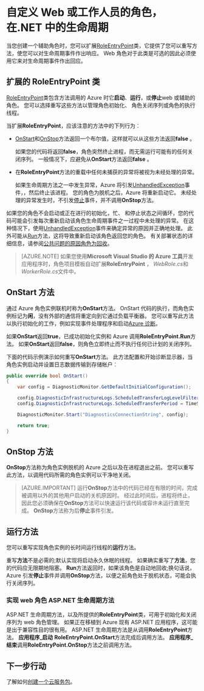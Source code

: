 <properties 
pageTitle="云服务生命周期事件处理 |Microsoft Azure" 
description="了解如何在.NET 中可以使用云服务角色的生命周期方法" 
services="cloud-services" 
documentationCenter=".net" 
authors="Thraka" 
manager="timlt" 
editor=""/>
<tags 
ms.service="cloud-services" 
ms.workload="tbd" 
ms.tgt_pltfrm="na" 
ms.devlang="na" 
ms.topic="article" 
ms.date="09/06/2016" 
ms.author="adegeo"/>

# <a name="customize-the-lifecycle-of-a-web-or-worker-role-in-net"></a>自定义 Web 或工作人员的角色，在.NET 中的生命周期

当您创建一个辅助角色时，您可以扩展[RoleEntryPoint](https://msdn.microsoft.com/library/azure/microsoft.windowsazure.serviceruntime.roleentrypoint.aspx)类，它提供了您可以重写方法，使您可以对生命周期事件作出响应。 Web 角色对于此类是可选的因此必须使用它来对生命周期事件作出回应。

## <a name="extend-the-roleentrypoint-class"></a>扩展的 RoleEntryPoint 类

[RoleEntryPoint](https://msdn.microsoft.com/library/azure/microsoft.windowsazure.serviceruntime.roleentrypoint.aspx)类包含方法调用的 Azure 时它**启动**、**运行**，或**停止**web 或辅助的角色。 您可以选择重写这些方法以管理角色初始化、 角色关闭序列或角色的执行线程。 

当扩展**RoleEntryPoint**，应该注意的方法中的下列行为︰

-   [OnStart](https://msdn.microsoft.com/library/azure/microsoft.windowsazure.serviceruntime.roleentrypoint.onstart.aspx)和[OnStop](https://msdn.microsoft.com/library/azure/microsoft.windowsazure.serviceruntime.roleentrypoint.onstop.aspx)方法返回一个布尔值，这样就可以从这些方法返回**false** 。

     如果您的代码将返回**false**，角色突然终止进程，而无需运行可能有的任何关闭序列。 一般情况下，应避免从**OnStart**方法返回**false** 。
     
-   在**RoleEntryPoint**方法的重载中任何未捕获的异常将被视为未经处理的异常。

     如果生命周期方法之一中发生异常，Azure 将引发[UnhandledException](https://msdn.microsoft.com/library/system.appdomain.unhandledexception.aspx)事件，，然后终止该进程。 您的角色为脱机之后，Azure 将重新启动它。 未经处理的异常发生时，不引发[停止](https://msdn.microsoft.com/library/azure/microsoft.windowsazure.serviceruntime.roleenvironment.stopping.aspx)事件，并不调用**OnStop**方法。

如果您的角色不会启动或正在进行的初始化，忙、 和停止状态之间循环，您的代码可能会引发每次重新启动该角色生命周期事件之一过程中未处理的异常。 在这种情况下，使用[UnhandledException](https://msdn.microsoft.com/library/system.appdomain.unhandledexception.aspx)事件来确定异常的原因并正确地处理。 此外可能从[Run](https://msdn.microsoft.com/library/azure/microsoft.windowsazure.serviceruntime.roleentrypoint.run.aspx)方法，这将导致重新启动该角色返回您的角色。 有关部署状态的详细信息，请参阅[公共问题的原因角色为回收](cloud-services-troubleshoot-common-issues-which-cause-roles-recycle.md)。

> [AZURE.NOTE] 如果您使用**Microsoft Visual Studio 的 Azure 工具**开发应用程序时，角色项目模板自动扩展**RoleEntryPoint** ， *WebRole.cs*和*WorkerRole.cs*文件中。

## <a name="onstart-method"></a>OnStart 方法

通过 Azure 角色实例联机时称为**OnStart**方法。 OnStart 代码的执行，而角色实例标记为**闲**，没有外部的通信将重定向到它通过负载平衡器。 您可以重写此方法以执行初始化的工作，例如实现事件处理程序和启动[Azure 诊断](cloud-services-how-to-monitor.md)。

如果**OnStart**返回**true**，已成功初始化实例和 Azure 调用**RoleEntryPoint.Run**方法。 如果**OnStart**返回**false**，则角色立即终止而不执行任何已计划的关闭序列。

下面的代码示例演示如何重写**OnStart**方法。 此方法配置和开始诊断显示器，当角色实例启动并设置日志数据传输到存储帐户︰

```csharp
public override bool OnStart()
{
    var config = DiagnosticMonitor.GetDefaultInitialConfiguration();

    config.DiagnosticInfrastructureLogs.ScheduledTransferLogLevelFilter = LogLevel.Error;
    config.DiagnosticInfrastructureLogs.ScheduledTransferPeriod = TimeSpan.FromMinutes(5);

    DiagnosticMonitor.Start("DiagnosticsConnectionString", config);

    return true;
}
```

## <a name="onstop-method"></a>OnStop 方法

**OnStop**方法称为角色实例脱机的 Azure 之后以及在进程退出之前。 您可以重写此方法，以调用代码所需的角色实例可以干净地关闭。

> [AZURE.IMPORTANT] 运行**OnStop**方法中的代码已经在有限的时间，完成被调用以外的其他用户启动的关机原因时。 经过此时间后，进程将终止，因此您必须确保在**OnStop**方法可以快速运行该代码或容许未运行直至完成。 **OnStop**方法称为后**停止**事件引发。


## <a name="run-method"></a>运行方法

您可以重写实现角色实例的长时间运行线程的**运行**方法。

重写**方法**不是必需的;默认实现将启动永久休眠的线程。 如果确实重写了**方法**，您的代码应无限期地阻塞。 **Run**方法返回时，如果该角色是自动地回收;换句话说，Azure 引发**停止**事件并调用**OnStop**方法，以便之前角色处于脱机状态，可能会执行关闭序列。


### <a name="implementing-the-aspnet-lifecycle-methods-for-a-web-role"></a>实现 web 角色 ASP.NET 生命周期方法

ASP.NET 生命周期方法，以及所提供的**RoleEntryPoint**类，可用于初始化和关闭序列为 web 角色管理。 如果正在移植到 Azure 现有 ASP.NET 应用程序，这可能是出于兼容性目的很有用。 ASP.NET 生命周期方法是从调用**RoleEntryPoint**方法。 **应用程序\_启动** **RoleEntryPoint.OnStart**方法完成后调用方法。 **应用程序\_结束**调用**RoleEntryPoint.OnStop**方法之前调用方法。

## <a name="next-steps"></a>下一步行动
了解如何[创建一个云服务包](cloud-services-model-and-package.md)。
